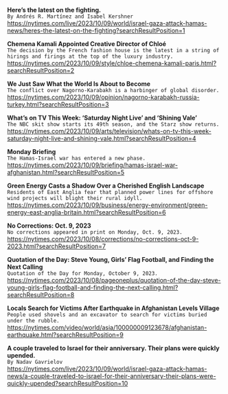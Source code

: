 **Here’s the latest on the fighting.**\
`By Andrés R. Martínez and Isabel Kershner`\
https://nytimes.com/live/2023/10/09/world/israel-gaza-attack-hamas-news/heres-the-latest-on-the-fighting?searchResultPosition=1

**Chemena Kamali Appointed Creative Director of Chloé**\
`The decision by the French fashion house is the latest in a string of hirings and firings at the top of the luxury industry.`\
https://nytimes.com/2023/10/09/style/chloe-chemena-kamali-paris.html?searchResultPosition=2

**We Just Saw What the World Is About to Become**\
`The conflict over Nagorno-Karabakh is a harbinger of global disorder.`\
https://nytimes.com/2023/10/09/opinion/nagorno-karabakh-russia-turkey.html?searchResultPosition=3

**What’s on TV This Week: ‘Saturday Night Live’ and ‘Shining Vale’**\
`The NBC skit show starts its 49th season, and the Starz show returns.`\
https://nytimes.com/2023/10/09/arts/television/whats-on-tv-this-week-saturday-night-live-and-shining-vale.html?searchResultPosition=4

**Monday Briefing**\
`The Hamas-Israel war has entered a new phase.`\
https://nytimes.com/2023/10/09/briefing/hamas-israel-war-afghanistan.html?searchResultPosition=5

**Green Energy Casts a Shadow Over a Cherished English Landscape**\
`Residents of East Anglia fear that planned power lines for offshore wind projects will blight their rural idyll.`\
https://nytimes.com/2023/10/09/business/energy-environment/green-energy-east-anglia-britain.html?searchResultPosition=6

**No Corrections: Oct. 9, 2023**\
`No corrections appeared in print on Monday, Oct. 9, 2023.`\
https://nytimes.com/2023/10/08/corrections/no-corrections-oct-9-2023.html?searchResultPosition=7

**Quotation of the Day: Steve Young, Girls’ Flag Football, and Finding the Next Calling**\
`Quotation of the Day for Monday, October 9, 2023.`\
https://nytimes.com/2023/10/08/pageoneplus/quotation-of-the-day-steve-young-girls-flag-football-and-finding-the-next-calling.html?searchResultPosition=8

**Locals Search for Victims After Earthquake in Afghanistan Levels Village**\
`People used shovels and an excavator to search for victims buried under the rubble.`\
https://nytimes.com/video/world/asia/100000009123678/afghanistan-earthquake.html?searchResultPosition=9

**A couple traveled to Israel for their anniversary. Their plans were quickly upended.**\
`By Nadav Gavrielov`\
https://nytimes.com/live/2023/10/09/world/israel-gaza-attack-hamas-news/a-couple-traveled-to-israel-for-their-anniversary-their-plans-were-quickly-upended?searchResultPosition=10

